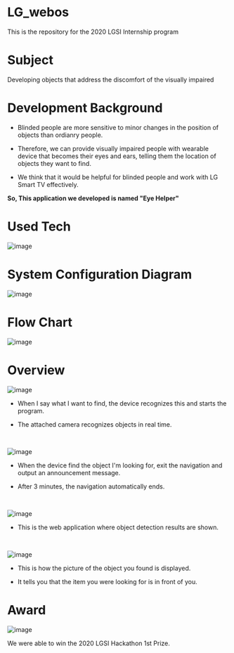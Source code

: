 # LG_webos
This is the repository for the 2020 LGSI Internship program

# Subject
Developing objects that address the discomfort of the visually impaired

# Development Background
- Blinded people are more sensitive to minor changes in the position of objects than ordianry people.


- Therefore, we can provide visually impaired people with wearable device that becomes their eyes and ears, telling them the location of objects they want to find.


- We think that it would be helpful for blinded people and work with LG Smart TV effectively.

**So, This application we developed is named "Eye Helper"**

# Used Tech

![image](https://user-images.githubusercontent.com/51476083/111780459-c9932f80-88fa-11eb-83e3-c2f06a9eaa2f.png)

# System Configuration Diagram

![image](https://user-images.githubusercontent.com/51476083/111780975-77064300-88fb-11eb-95d7-842eeaba68bf.png)

# Flow Chart

![image](https://user-images.githubusercontent.com/51476083/111780745-2393f500-88fb-11eb-9c9e-901b5eb487e8.png)


# Overview

![image](https://user-images.githubusercontent.com/51476083/111786887-a61fb300-8901-11eb-824d-09201e2010dd.png)

- When I say what I want to find, the device recognizes this and starts the program.


- The attached camera recognizes objects in real time.

<br/>

![image](https://user-images.githubusercontent.com/51476083/111787242-0dd5fe00-8902-11eb-93e6-6b97de387aaf.png)


- When the device find the object I'm looking for, exit the navigation and output an announcement message.


- After 3 minutes, the navigation automatically ends.

<br/>

![image](https://user-images.githubusercontent.com/51476083/111784552-de71c200-88fe-11eb-9ef5-5cf2cdc5cdb9.png)

- This is the web application where object detection results are shown.

<br/>

![image](https://user-images.githubusercontent.com/51476083/111784706-0eb96080-88ff-11eb-91f0-4af1fe38483b.png)

- This is how the picture of the object you found is displayed.


- It tells you that the item you were looking for is in front of you.


# Award

![image](https://user-images.githubusercontent.com/51476083/111787431-4544aa80-8902-11eb-9ae3-3bb6fdd648b6.png)

We were able to win the 2020 LGSI Hackathon 1st Prize.
